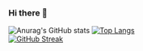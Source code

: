 ### Hi there 👋

<!--
**namworkmc/namworkmc** is a ✨ _special_ ✨ repository because its `README.md` (this file) appears on your GitHub profile.

Here are some ideas to get you started:

- 🔭 I’m currently working on ...
- 🌱 I’m currently learning ...
- 👯 I’m looking to collaborate on ...
- 🤔 I’m looking for help with ...
- 💬 Ask me about ...
- 📫 How to reach me: ...
- 😄 Pronouns: ...
- ⚡ Fun fact: ...
-->

![Anurag's GitHub stats](https://github-readme-stats.vercel.app/api?username=namworkmc&show_icons=true&theme=radical&count_private=true)
[![Top Langs](https://github-readme-stats.vercel.app/api/top-langs/?username=namworkmc&hide=css)](https://github.com/anuraghazra/github-readme-stats)<br/>
[![GitHub Streak](http://github-readme-streak-stats.herokuapp.com?user=namworkmc&theme=onedark&date_format=M%20j%5B%2C%20Y%5D)](https://git.io/streak-stats)
